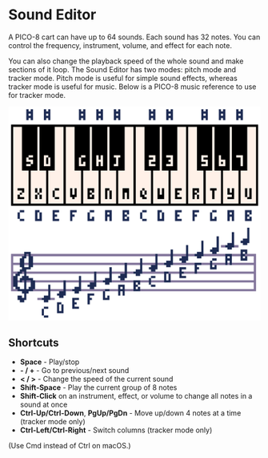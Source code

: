 # Sound Editor

A PICO-8 cart can have up to 64 sounds. Each sound has 32 notes. You can
control the frequency, instrument, volume, and effect for each note.

You can also change the playback speed of the whole sound and make sections of
it loop. The Sound Editor has two modes: pitch mode and tracker mode. Pitch
mode is useful for simple sound effects, whereas tracker mode is useful for
music. Below is a PICO-8 music reference to use for tracker mode.

![Sound Reference](./sound_reference.png)

## Shortcuts

- **Space** - Play/stop
- **- / +** - Go to previous/next sound
- **< / >** - Change the speed of the current sound
- **Shift-Space** - Play the current group of 8 notes
- **Shift-Click** on an instrument, effect, or volume to change all notes in a
  sound at once
- **Ctrl-Up/Ctrl-Down**, **PgUp/PgDn** - Move up/down 4 notes at a time
  (tracker mode only)
- **Ctrl-Left/Ctrl-Right** - Switch columns (tracker mode only)

(Use Cmd instead of Ctrl on macOS.)
